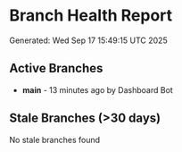 # Branch Health Report
Generated: Wed Sep 17 15:49:15 UTC 2025

## Active Branches
- **main** - 13 minutes ago by Dashboard Bot

## Stale Branches (>30 days)
No stale branches found
